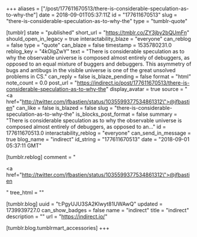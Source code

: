 +++
aliases = ["/post/177611670513/there-is-considerable-speculation-as-to-why-the"]
date = 2018-09-01T05:37:11Z
id = "177611670513"
slug = "there-is-considerable-speculation-as-to-why-the"
type = "tumblr-quote"

[tumblr]
state = "published"
short_url = "https://tmblr.co/ZY3jby2bQUmFn"
should_open_in_legacy = true
interactability_blaze = "everyone"
can_reblog = false
type = "quote"
can_blaze = false
timestamp = 1535780231.0
reblog_key = "4kOlgZwY"
text = "There is considerable speculation as to why the observable universe is composed almost entirely of debuggers, as opposed to an equal mixture of buggers and debuggers. This asymmetry of bugs and antibugs in the visible universe is one of the great unsolved problems in CS."
can_reply = false
is_blaze_pending = false
format = "html"
note_count = 0.0
post_url = "https://indirect.io/post/177611670513/there-is-considerable-speculation-as-to-why-the"
display_avatar = true
source = "<a href=\"http://twitter.com/jfbastien/status/1035599377534861312\">@jfbastien</a>"
can_like = false
is_blazed = false
slug = "there-is-considerable-speculation-as-to-why-the"
is_blocks_post_format = false
summary = "There is considerable speculation as to why the observable universe is composed almost entirely of debuggers, as opposed to an..."
id = 177611670513.0
interactability_reblog = "everyone"
can_send_in_message = true
blog_name = "indirect"
id_string = "177611670513"
date = "2018-09-01 05:37:11 GMT"

[tumblr.reblog]
comment = "<p><a href=\"http://twitter.com/jfbastien/status/1035599377534861312\">@jfbastien</a></p>"
tree_html = ""

[tumblr.blog]
uuid = "t:PgyUJU3SA2Klwyt81UWAwQ"
updated = 1739939727.0
can_show_badges = false
name = "indirect"
title = "indirect"
description = ""
url = "https://indirect.io/"

[tumblr.blog.tumblrmart_accessories]
+++
